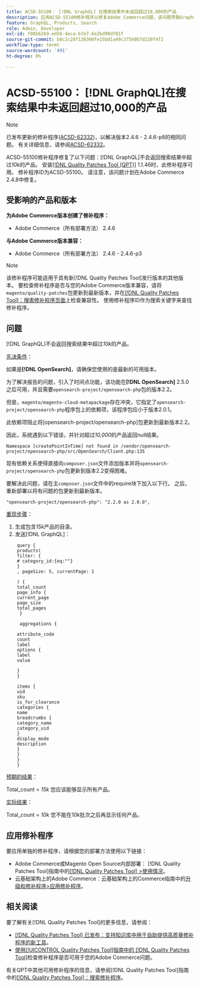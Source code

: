 ```yaml
---
title: ACSD-55100： [!DNL GraphQL] 在搜索结果中未返回超过10,000的产品
description: 应用ACSD-55100修补程序以修复Adobe Commerce问题，该问题导致GraphQL在搜索结果中未返回超过*10k*的产品。
feature: GraphQL, Products, Search
role: Admin, Developer
exl-id: f08b62b9-ed56-4eca-b7e7-6e2bd99df01f
source-git-commit: b8c2c28f126360fe15bd1a49c37560b7d220f4f2
workflow-type: tm+mt
source-wordcount: '491'
ht-degree: 0%

---
```


# ACSD-55100： [!DNL GraphQL]在搜索结果中未返回超过10,000的产品

>[!NOTE]
>
>已发布更新的修补程序([ACSD-62332](/help/tools/quality-patches-tool/patches-available-in-qpt/v1-1-55/acsd-62332-product-listing-graphql-query-limit-plus-live-search-current-page.md))，以解决版本2.4.6 - 2.4.6-p8的相同问题。 有关详细信息，请参阅[ACSD-62332](/help/tools/quality-patches-tool/patches-available-in-qpt/v1-1-55/acsd-62332-product-listing-graphql-query-limit-plus-live-search-current-page.md)。

ACSD-55100修补程序修复了以下问题：[!DNL GraphQL]不会返回搜索结果中超过&#x200B;*10k*&#x200B;的产品。 安装[[!DNL Quality Patches Tool (QPT)]](https://experienceleague.adobe.com/en/docs/commerce-knowledge-base/kb/announcements/commerce-announcements/magento-quality-patches-released-new-tool-to-self-serve-quality-patches) 1.1.46时，此修补程序可用。 修补程序ID为ACSD-55100。 请注意，该问题计划在Adobe Commerce 2.4.8中修复。

## 受影响的产品和版本

**为Adobe Commerce版本创建了修补程序：**

* Adobe Commerce（所有部署方法） 2.4.6

**与Adobe Commerce版本兼容：**

* Adobe Commerce（所有部署方法） 2.4.6 - 2.4.6-p3

>[!NOTE]
>
>该修补程序可能适用于具有新[!DNL Quality Patches Tool]发行版本的其他版本。 要检查修补程序是否与您的Adobe Commerce版本兼容，请将`magento/quality-patches`包更新到最新版本，并在[[!DNL Quality Patches Tool]：搜索修补程序页面](https://experienceleague.adobe.com/tools/commerce-quality-patches/index.html)上检查兼容性。 使用修补程序ID作为搜索关键字来查找修补程序。

## 问题

[!DNL GraphQL]不会返回搜索结果中超过&#x200B;*10k*&#x200B;的产品。

<u>先决条件</u>：

如果是&#x200B;**[!DNL OpenSearch]**，请确保您使用的是最新的可用版本。

为了解决报告的问题，引入了时间点功能，该功能在&#x200B;**[!DNL OpenSearch]** 2.5.0之后可用，并且需要`opensearch-project/opensearch-php`包的版本2.2。

但是，`magento/magento-cloud-metapackage`存在冲突，它指定了`opensearch-project/opensearch-php`程序包上的依赖项，该程序包应小于版本2.0.1。


此依赖项阻止将[opensearch-project/opensearch-php]包更新到最新版本2.2。

因此，系统遇到以下错误，并针对超过&#x200B;*10,000*&#x200B;的产品返回null结果。

`Namespace [createPointInTime] not found in /vendor/opensearch-project/opensearch-php/src/OpenSearch/Client.php:135`

现有依赖关系使得直接向`composer.json`文件添加版本并将`opensearch-project/opensearch-php`包更新到版本2.2变得困难。

要解决此问题，请在主`composer.json`文件中的require块下加入以下行。 之后，重新部署以将有问题的包更新到最新版本。

`"opensearch-project/opensearch-php": "2.2.0 as 2.0.0",`

<u>重现步骤</u>：

1. 生成包含&#x200B;*15k*&#x200B;产品的目录。
1. 发送[!DNL GraphQL]：

```
    query {
    products(
    filter: {
    # category_id:{eq:""}
    }
    , pageSize: 5, currentPage: 1

    ) {
    total_count
    page_info {
    current_page
    page_size
    total_pages
     }

     aggregations {

    attribute_code
    count
    label
    options {
    label
    value

    }
    }

    items {
    uid
    sku
    is_for_clearance
    categories {
    name
    breadcrumbs {
    category_name
    category_uid
    }
    display_mode
    description
    }
    }
    }
    }
```

<u>预期的结果</u>：

Total_count = *15k*
您应该能够显示所有产品。

<u>实际结果</u>：

Total_count = *10k*
您不能在*10k*&#x200B;批次之后再显示任何产品。

## 应用修补程序

要应用单独的修补程序，请根据您的部署方法使用以下链接：

* Adobe Commerce或Magento Open Source内部部署： [!DNL Quality Patches Tool]指南中的[[!DNL Quality Patches Tool] >使用情况](/help/tools/quality-patches-tool/usage.md)。
* 云基础架构上的Adobe Commerce：云基础架构上的Commerce指南中的[升级和修补程序>应用修补程序](https://experienceleague.adobe.com/docs/commerce-cloud-service/user-guide/develop/upgrade/apply-patches.html)。

## 相关阅读

要了解有关[!DNL Quality Patches Tool]的更多信息，请参阅：

* [[!DNL Quality Patches Tool] 已发布：支持知识库中用于自助提供高质量修补程序的新工具](https://experienceleague.adobe.com/en/docs/commerce-knowledge-base/kb/announcements/commerce-announcements/magento-quality-patches-released-new-tool-to-self-serve-quality-patches)。
* [使用[!UICONTROL Quality Patches Tool]指南中的 [!DNL Quality Patches Tool]](/help/tools/quality-patches-tool/patches-available-in-qpt/check-patch-for-magento-issue-with-magento-quality-patches.md)检查修补程序是否可用于您的Adobe Commerce问题。


有关QPT中其他可用修补程序的信息，请参阅[!DNL Quality Patches Tool]指南中的[[!DNL Quality Patches Tool]：搜索修补程序](https://experienceleague.adobe.com/tools/commerce-quality-patches/index.html)。
